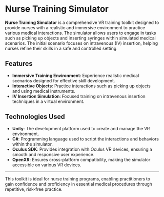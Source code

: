 # Nurse Training Simulator

**Nurse Training Simulator** is a comprehensive VR training toolkit designed to provide nurses with a realistic and immersive environment to practice various medical interactions. The simulator allows users to engage in tasks such as picking up objects and inserting syringes within simulated medical scenarios. The initial scenario focuses on intravenous (IV) insertion, helping nurses refine their skills in a safe and controlled setting.

## Features
- **Immersive Training Environment**: Experience realistic medical scenarios designed for effective skill development.
- **Interactive Objects**: Practice interactions such as picking up objects and using medical instruments.
- **IV Insertion Simulation**: Focused training on intravenous insertion techniques in a virtual environment.

## Technologies Used
- **Unity**: The development platform used to create and manage the VR environment.
- **C#**: Programming language used to script the interactions and behaviors within the simulator.
- **Oculus SDK**: Provides integration with Oculus VR devices, ensuring a smooth and responsive user experience.
- **OpenXR**: Ensures cross-platform compatibility, making the simulator accessible on various VR devices.

---

This toolkit is ideal for nurse training programs, enabling practitioners to gain confidence and proficiency in essential medical procedures through repetitive, risk-free practice.
